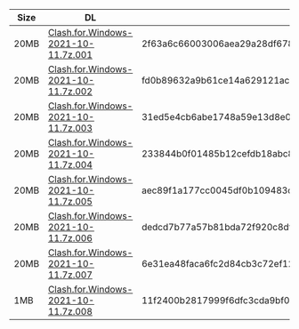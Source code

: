 |    Size   |     DL  | sha512sum |
|  ---  |  ---  |  ---  |
| 20MB | [Clash.for.Windows-2021-10-11.7z.001](https://cdn.jsdelivr.net/gh/appleians/cfw_m1@main/Clash.for.Windows-2021-10-11.7z.001) | 2f63a6c66003006aea29a28df6782ea04de0aab1b6eb77b8265147b5fe0734426b4af2b18c55c5d93fa187dc6cd464e9ba7265ee795aa41536e87160755e57b9 |
| 20MB | [Clash.for.Windows-2021-10-11.7z.002](https://cdn.jsdelivr.net/gh/appleians/cfw_m1@main/Clash.for.Windows-2021-10-11.7z.002) | fd0b89632a9b61ce14a629121ac07bbb321559552f4b4fbb3759ab9e538af4a15e944464e711ae02446cb84c5225cdee8cbefbe6d86de110b470a3e8ddd6a21e |
| 20MB | [Clash.for.Windows-2021-10-11.7z.003](https://cdn.jsdelivr.net/gh/appleians/cfw_m1@main/Clash.for.Windows-2021-10-11.7z.003) | 31ed5e4cb6abe1748a59e13d8e0507e76609e9771c74bf9a98fd1ada7fe2e347abe62d0c6b513478847df7d1358f1a6c2f226dd654d0741cfd5435a9d2ae567c |
| 20MB | [Clash.for.Windows-2021-10-11.7z.004](https://cdn.jsdelivr.net/gh/appleians/cfw_m1@main/Clash.for.Windows-2021-10-11.7z.004) | 233844b0f01485b12cefdb18abc87598d99d81390f21880197b265a0f34108ad07672daa013b2e3a9f0439fd136e7d3b8253da1f887b19c0b55f022bd03ff2ea |
| 20MB | [Clash.for.Windows-2021-10-11.7z.005](https://cdn.jsdelivr.net/gh/appleians/cfw_m1@main/Clash.for.Windows-2021-10-11.7z.005) | aec89f1a177cc0045df0b109483cb1a8f63d0e0a57577a09c3f303c5aa2b6349bfc905d2dd6b99775139db5682b3cb1416723046f0edfa6296144930ac9c3ac5 |
| 20MB | [Clash.for.Windows-2021-10-11.7z.006](https://cdn.jsdelivr.net/gh/appleians/cfw_m1@main/Clash.for.Windows-2021-10-11.7z.006) | dedcd7b77a57b81bda72f920c8df0763eba625b7858aff4b7361529fd4302965d779f98c2231dbaed8cac420a66c747c904bbedb63bad5defe97a444717f78ee |
| 20MB | [Clash.for.Windows-2021-10-11.7z.007](https://cdn.jsdelivr.net/gh/appleians/cfw_m1@main/Clash.for.Windows-2021-10-11.7z.007) | 6e31ea48faca6fc2d84cb3c72ef128b5f374986225790765a6db79057eae980a05d00b5bc8d830d4c3437a82f939bd6a658fb22f43668511b605e3744e01d547 |
| 1MB | [Clash.for.Windows-2021-10-11.7z.008](https://cdn.jsdelivr.net/gh/appleians/cfw_m1@main/Clash.for.Windows-2021-10-11.7z.008) | 11f2400b2817999f6dfc3cda9bf0ff82d0f7007ea738934bad7aa4356ff1d51a11278adc34ec3ba544211cbe8cda21ded14b363e90d532bbc41c4131ebbc3592 |
